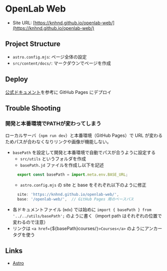 # OpenLab Web

- Site URL: [https://knhnd.github.io/openlab-web/](https://knhnd.github.io/openlab-web/)

## Project Structure

- `astro.config.mjs`: ページ全体の設定
- `src/content/docs/`: マークダウンでページを作成

## Deploy

[公式ドキュメント](https://docs.astro.build/ja/guides/deploy/github/)を参考に GitHub Pages にデプロイ

## Trouble Shooting

### 開発と本番環境でPATHが変わってしまう

ローカルサーバ（`npm run dev`）と本番環境（GitHub Pages）で URL が変わるためパスが合わなくなりリンクや画像が機能しない。

- `basePath` を設定して開発と本番環境で自動でパスが合うように設定する
    - `src/utils` というフォルダを作成
    - `basePath.jd` ファイルを作成し以下を記述
    ```js
      export const basePath = import.meta.env.BASE_URL;
    ```
    - `astro.config.mjs` の site と base をそれぞれ以下のように修正
    ```js
      site: 'https://knhnd.github.io/openlab-web/',
      base: '/openlab-web/',  // GitHub Pages 用のベースパス
    ```
- 各ドキュメントファイル (`mdx`) では始めに `import { basePath } from '../../utils/basePath';` のように書く（import path はそれぞれの位置で変わるので注意）
- リンクは `<a href={`${basePath}courses/`}>Courses</a>` のようにアンカータグを使う

## Links

- [Astro](https://astro.build/)
